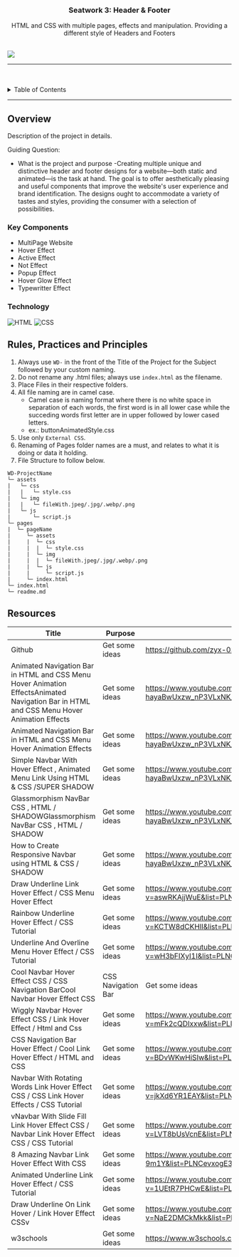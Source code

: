 <a name="readme-top">

<br/>

<br />
<div align="center">
  <a href="https://github.com/GodwinAblao">
    <img src="" alt="" width="" height="">
  </a>

  <h3 align="center">Seatwork 3: Header & Footer</h3>
</div>

<div align="center">
  HTML and CSS with multiple pages, effects and manipulation. Providing a different style of Headers and Footers
</div>

<br />


![](https://visit-counter.vercel.app/counter.png?page=GodwinAblao/WD-seatwork3)

---

<br />
<br />


<details>
  <summary>Table of Contents</summary>
  <ol>
    <li>
      <a href="#overview">Overview</a>
      <ol>
        <li>
          <a href="#key-components">Key Components</a>
        </li>
        <li>
          <a href="#technology">Technology</a>
        </li>
      </ol>
    </li>
    <li>
      <a href="#rule,-practices-and-principles">Rules, Practices and Principles</a>
    </li>
    <li>
      <a href="#resources">Resources</a>
    </li>
  </ol>
</details>

---

## Overview

<!-- The following are just sample -->
Description of the project in details.

Guiding Question:
- What is the project and purpose
    -Creating multiple unique and distinctive header and footer designs for a website—both static and animated—is the task at hand. The goal is to offer aesthetically pleasing and useful components that improve the website's user experience and brand identification. The designs ought to accommodate a variety of tastes and styles, providing the consumer with a selection of possibilities.


### Key Components
- MultiPage Website
- Hover Effect
- Active Effect
- Not Effect
- Popup Effect
- Hover Glow Effect
- Typewritter Effect


### Technology
![HTML](https://img.shields.io/badge/HTML-E34F26?style=for-the-badge&logo=html5&logoColor=white)
![CSS](https://img.shields.io/badge/CSS-1572B6?style=for-the-badge&logo=css3&logoColor=white)

## Rules, Practices and Principles
1. Always use `WD-` in the front of the Title of the Project for the Subject followed by your custom naming.
2. Do not rename any .html files; always use `index.html` as the filename.
3. Place Files in their respective folders.
4. All file naming are in camel case.
   - Camel case is naming format where there is no white space in separation of each words, the first word is in all lower case while the succeding words first letter are in upper followed by lower cased letters.
   - ex.: buttonAnimatedStyle.css
5. Use only `External CSS`.
6. Renaming of Pages folder names are a must, and relates to what it is doing or data it holding.
7. File Structure to follow below.

```
WD-ProjectName
└─ assets
|   └─ css
|   |   └─ style.css
|   └─ img
|   |   └─ fileWith.jpeg/.jpg/.webp/.png
|   └─ js
|       └─ script.js
└─ pages
|  └─ pageName
|     └─ assets
|     |  └─ css
|     |  |  └─ style.css
|     |  └─ img
|     |  |  └─ fileWith.jpeg/.jpg/.webp/.png
|     |  └─ js
|     |     └─ script.js
|     └─ index.html
└─ index.html
└─ readme.md
```

## Resources

| Title | Purpose | Link |
|-|-|-|
|Github|Get some ideas|https://github.com/zyx-0314/WD-Seatwork-3|
|Animated Navigation Bar in HTML and CSS Menu Hover Animation EffectsAnimated Navigation Bar in HTML and CSS Menu Hover Animation Effects|Get some ideas|https://www.youtube.com/watch?v=yJws1N-gulc&list=PLv-hayaBwUxzw_nP3VLxNK_yaS538eHV-|
|Animated Navigation Bar in HTML and CSS Menu Hover Animation Effects|Get some ideas|https://www.youtube.com/watch?v=EXzotQV4tDM&list=PLv-hayaBwUxzw_nP3VLxNK_yaS538eHV-&index=2|
|Simple Navbar With Hover Effect , Animated Menu Link Using HTML & CSS /SUPER SHADOW|Get some ideas|https://www.youtube.com/watch?v=Hh-PKABOuCI&list=PLv-hayaBwUxzw_nP3VLxNK_yaS538eHV-&index=3|
|Glassmorphism NavBar CSS , HTML / SHADOWGlassmorphism NavBar CSS , HTML / SHADOW|Get some ideas|https://www.youtube.com/watch?v=nHQkMqGxRUU&list=PLv-hayaBwUxzw_nP3VLxNK_yaS538eHV-&index=5|
|How to Create Responsive Navbar using HTML & CSS / SHADOW|Get some ideas|https://www.youtube.com/watch?v=BZPYAHzTKf0&list=PLv-hayaBwUxzw_nP3VLxNK_yaS538eHV-&index=5|
|Draw Underline Link Hover Effect / CSS Menu Hover Effect|Get some ideas|https://www.youtube.com/watch?v=aswRKAjjWuE&list=PLNCevxogE3fjQIL36HhmmZNV8kxN_KAyb|
|Rainbow Underline Hover Effect / CSS Tutorial|Get some ideas|https://www.youtube.com/watch?v=KCTW8dCKHlI&list=PLNCevxogE3fjQIL36HhmmZNV8kxN_KAyb&index=2|
|Underline And Overline Menu Hover Effect / CSS Tutorial|Get some ideas|https://www.youtube.com/watch?v=wH3bFIXyI1I&list=PLNCevxogE3fjQIL36HhmmZNV8kxN_KAyb&index=3|
|Cool Navbar Hover Effect CSS / CSS Navigation BarCool Navbar Hover Effect CSS | CSS Navigation Bar|Get some ideas|https://www.youtube.com/watch?v=JuZ6hChsddI&list=PLNCevxogE3fjQIL36HhmmZNV8kxN_KAyb&index=4|
|Wiggly Navbar Hover Effect CSS / Link Hover Effect / Html and Css|Get some ideas|https://www.youtube.com/watch?v=mFk2cQDIxxw&list=PLNCevxogE3fjQIL36HhmmZNV8kxN_KAyb&index=5|
|CSS Navigation Bar Hover Effect / Cool Link Hover Effect / HTML and CSS|Get some ideas|https://www.youtube.com/watch?v=BDvWKwHiSIw&list=PLNCevxogE3fjQIL36HhmmZNV8kxN_KAyb&index=6|
|Navbar With Rotating Words Link Hover Effect CSS / CSS Link Hover Effects / CSS Tutorial|Get some ideas|https://www.youtube.com/watch?v=jkXd6YR1EAY&list=PLNCevxogE3fjQIL36HhmmZNV8kxN_KAyb&index=7|
|vNavbar With Slide Fill Link Hover Effect CSS / Navbar Link Hover Effect CSS / CSS Tutorial|Get some ideas|https://www.youtube.com/watch?v=LVT8bUsVcnE&list=PLNCevxogE3fjQIL36HhmmZNV8kxN_KAyb&index=8|
|8 Amazing Navbar Link Hover Effect With CSS|Get some ideas|https://www.youtube.com/watch?v=3Hq0Bt-9m1Y&list=PLNCevxogE3fjQIL36HhmmZNV8kxN_KAyb&index=9|
|Animated Underline Link Hover Effect / CSS Tutorial|Get some ideas|https://www.youtube.com/watch?v=1UEtR7PHCwE&list=PLNCevxogE3fjQIL36HhmmZNV8kxN_KAyb&index=10|
|Draw Underline On Link Hover / Link Hover Effect CSSv|Get some ideas|https://www.youtube.com/watch?v=NaE2DMCkMkk&list=PLNCevxogE3fjQIL36HhmmZNV8kxN_KAyb&index=11|
|w3schools|Get some ideas|https://www.w3schools.com/html/default.asp|
